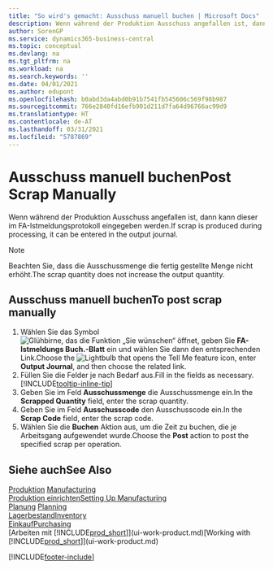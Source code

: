 ```yaml
---
title: "So wird's gemacht: Ausschuss manuell buchen | Microsoft Docs"
description: Wenn während der Produktion Ausschuss angefallen ist, dann kann dieser im FA-Istmeldungsprotokoll eingegeben werden. Beachten Sie, dass die Ausschussmenge die fertig gestellte Menge nicht erhöht.
author: SorenGP
ms.service: dynamics365-business-central
ms.topic: conceptual
ms.devlang: na
ms.tgt_pltfrm: na
ms.workload: na
ms.search.keywords: ''
ms.date: 04/01/2021
ms.author: edupont
ms.openlocfilehash: b0abd3da4abd0b91b7541fb545606c569f98b987
ms.sourcegitcommit: 766e2840fd16efb901d211d7fa64d96766ac99d9
ms.translationtype: HT
ms.contentlocale: de-AT
ms.lasthandoff: 03/31/2021
ms.locfileid: "5787869"
---
```

# <a name="post-scrap-manually"></a><span data-ttu-id="0a74b-104">Ausschuss manuell buchen</span><span class="sxs-lookup"><span data-stu-id="0a74b-104">Post Scrap Manually</span></span>
<span data-ttu-id="0a74b-105">Wenn während der Produktion Ausschuss angefallen ist, dann kann dieser im FA-Istmeldungsprotokoll eingegeben werden.</span><span class="sxs-lookup"><span data-stu-id="0a74b-105">If scrap is produced during processing, it can be entered in the output journal.</span></span> 

> [!NOTE]
> <span data-ttu-id="0a74b-106">Beachten Sie, dass die Ausschussmenge die fertig gestellte Menge nicht erhöht.</span><span class="sxs-lookup"><span data-stu-id="0a74b-106">The scrap quantity does not increase the output quantity.</span></span>  

## <a name="to-post-scrap-manually"></a><span data-ttu-id="0a74b-107">Ausschuss manuell buchen</span><span class="sxs-lookup"><span data-stu-id="0a74b-107">To post scrap manually</span></span>  
1. <span data-ttu-id="0a74b-108">Wählen Sie das Symbol ![Glühbirne, das die Funktion „Sie wünschen“ öffnet](media/ui-search/search_small.png "Tell Me-Funktion"), geben Sie **FA-Istmeldungs Buch.-Blatt** ein und wählen Sie dann den entsprechenden Link.</span><span class="sxs-lookup"><span data-stu-id="0a74b-108">Choose the ![Lightbulb that opens the Tell Me feature](media/ui-search/search_small.png "Tell me what you want to do") icon, enter **Output Journal**, and then choose the related link.</span></span>  
2. <span data-ttu-id="0a74b-109">Füllen Sie die Felder je nach Bedarf aus.</span><span class="sxs-lookup"><span data-stu-id="0a74b-109">Fill in the fields as necessary.</span></span> [!INCLUDE[tooltip-inline-tip](includes/tooltip-inline-tip_md.md)]  
3. <span data-ttu-id="0a74b-110">Geben Sie im Feld **Ausschussmenge** die Ausschussmenge ein.</span><span class="sxs-lookup"><span data-stu-id="0a74b-110">In the **Scrapped Quantity** field, enter the scrap quantity.</span></span>  
4. <span data-ttu-id="0a74b-111">Geben Sie im Feld **Ausschusscode** den Ausschusscode ein.</span><span class="sxs-lookup"><span data-stu-id="0a74b-111">In the **Scrap Code** field, enter the scrap code.</span></span>  
5. <span data-ttu-id="0a74b-112">Wählen Sie die **Buchen** Aktion aus, um die Zeit zu buchen, die je Arbeitsgang aufgewendet wurde.</span><span class="sxs-lookup"><span data-stu-id="0a74b-112">Choose the **Post** action to post the specified scrap per operation.</span></span>  

## <a name="see-also"></a><span data-ttu-id="0a74b-113">Siehe auch</span><span class="sxs-lookup"><span data-stu-id="0a74b-113">See Also</span></span>  
<span data-ttu-id="0a74b-114">[Produktion](production-manage-manufacturing.md)  </span><span class="sxs-lookup"><span data-stu-id="0a74b-114">[Manufacturing](production-manage-manufacturing.md)  </span></span>  
[<span data-ttu-id="0a74b-115">Produktion einrichten</span><span class="sxs-lookup"><span data-stu-id="0a74b-115">Setting Up Manufacturing</span></span>](production-configure-production-processes.md)  
<span data-ttu-id="0a74b-116">[Planung](production-planning.md)    </span><span class="sxs-lookup"><span data-stu-id="0a74b-116">[Planning](production-planning.md)    </span></span>  
[<span data-ttu-id="0a74b-117">Lagerbestand</span><span class="sxs-lookup"><span data-stu-id="0a74b-117">Inventory</span></span>](inventory-manage-inventory.md)  
[<span data-ttu-id="0a74b-118">Einkauf</span><span class="sxs-lookup"><span data-stu-id="0a74b-118">Purchasing</span></span>](purchasing-manage-purchasing.md)  
<span data-ttu-id="0a74b-119">[Arbeiten mit [!INCLUDE[prod_short](includes/prod_short.md)]](ui-work-product.md)</span><span class="sxs-lookup"><span data-stu-id="0a74b-119">[Working with [!INCLUDE[prod_short](includes/prod_short.md)]](ui-work-product.md)</span></span>


[!INCLUDE[footer-include](includes/footer-banner.md)]